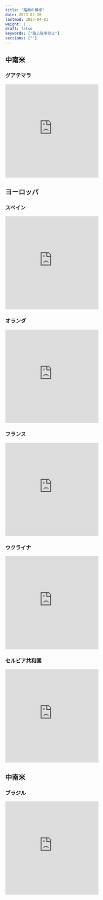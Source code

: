 ```yaml
---
title: "路面の模様"
date: 2023-02-26
lastmod: 2023-04-01
weight: 1
draft: false
keywords: ["路上駐車禁止"]
sections: [""]
---
```


## 中南米
### グアテマラ
<div class="googlemap-if">
<iframe src="https://www.google.com/maps/embed?pb=!4v1678078328122!6m8!1m7!1sGeQAZv532foZAUwFJxoMRA!2m2!1d15.06619386860114!2d-91.83568265042743!3f255.05988468508858!4f-17.16971219226042!5f2.4745771827000027" width="295" height="295" style="border:0;" allowfullscreen="" loading="lazy" referrerpolicy="no-referrer-when-downgrade"></iframe>
</div>

## ヨーロッパ

### スペイン

<div class="googlemap-if">
<iframe src="https://www.google.com/maps/embed?pb=!4v1678068854598!6m8!1m7!1s_I3gX2Bt3JfokR9A4HRilw!2m2!1d40.74828412998497!2d0.6378051528964112!3f227.47287626045528!4f-17.432071602404633!5f1.5459034638732936" width="295" height="295" style="border:0;" allowfullscreen="" loading="lazy" referrerpolicy="no-referrer-when-downgrade"></iframe>
</div>

### オランダ
<div class="googlemap-if">
<iframe src="https://www.google.com/maps/embed?pb=!4v1677410659800!6m8!1m7!1s41UPxDgH4O9UsQbxzTm0XA!2m2!1d51.91741259120254!2d4.455777145995598!3f268.74596074813405!4f-25.285288325938325!5f0.5818057981406237" width="295" height="295" style="border:0;" allowfullscreen="" loading="lazy" referrerpolicy="no-referrer-when-downgrade"></iframe>
</div>

### フランス
<div class="googlemap-if">
<iframe src="https://www.google.com/maps/embed?pb=!4v1677407394295!6m8!1m7!1smLP506ZjwTfMV575gwJcOQ!2m2!1d43.29880423466292!2d5.374075636744988!3f167.79898504785416!4f-28.66751218557515!5f0.7820865974627469" width="295" height="295" style="border:0;" allowfullscreen="" loading="lazy" referrerpolicy="no-referrer-when-downgrade"></iframe>
</div>

### ウクライナ
<div class="googlemap-if">
<iframe src="https://www.google.com/maps/embed?pb=!4v1677409474914!6m8!1m7!1sTF_OMvDnNWUVQtfL4DWhYQ!2m2!1d50.44895186352639!2d30.51461709097137!3f283.4166828120758!4f-88.07422426892775!5f0.4000000000000002" width="295" height="295" style="border:0;" allowfullscreen="" loading="lazy" referrerpolicy="no-referrer-when-downgrade"></iframe>
</div>

### セルビア共和国
<div class="googlemap-if">
<iframe src="https://www.google.com/maps/embed?pb=!4v1677412569254!6m8!1m7!1s67WHbYMXvQdr18rW4Og-og!2m2!1d44.80473154379091!2d20.46546904312122!3f216.81502920345517!4f-51.474293986849894!5f0.7820865974627469" width="295" height="295" style="border:0;" allowfullscreen="" loading="lazy" referrerpolicy="no-referrer-when-downgrade"></iframe>
</div>

## 中南米
### ブラジル

<div class="googlemap-if">
<iframe src="https://www.google.com/maps/embed?pb=!4v1677408094033!6m8!1m7!1segx1qWptTdSZwckveDzduA!2m2!1d-12.98747760994906!2d-38.52164428578867!3f215.8689858599552!4f-18.851727939917822!5f0.7820865974627469" width="295" height="295" style="border:0;" allowfullscreen="" loading="lazy" referrerpolicy="no-referrer-when-downgrade"></iframe>
</div>